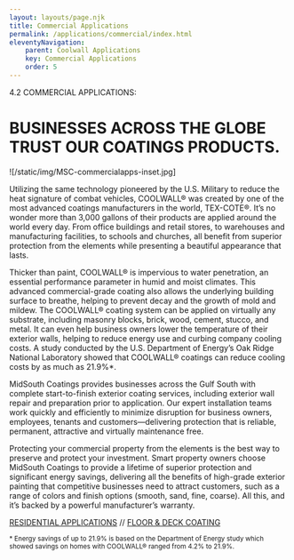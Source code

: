 ```yaml
---
layout: layouts/page.njk
title: Commercial Applications
permalink: /applications/commercial/index.html
eleventyNavigation:
    parent: Coolwall Applications
    key: Commercial Applications
    order: 5
---
```


4.2 COMMERCIAL APPLICATIONS:

# BUSINESSES ACROSS THE GLOBE TRUST OUR COATINGS PRODUCTS.

![/static/img/MSC-commercialapps-inset.jpg]

Utilizing the same technology pioneered by the U.S. Military to reduce the heat signature of combat vehicles, COOLWALL® was created by one of the most advanced coatings manufacturers in the world, TEX-COTE&reg;. It’s no wonder more than 3,000 gallons of their products are applied around the world every day. From office buildings and retail stores, to warehouses and manufacturing facilities, to schools and churches, all benefit from superior protection from the elements while presenting a beautiful appearance that lasts.

Thicker than paint, COOLWALL® is impervious to water penetration, an essential performance parameter in humid and moist climates. This advanced commercial-grade coating also allows the underlying building surface to breathe, helping to prevent decay and the growth of mold and mildew. The COOLWALL® coating system can be applied on virtually any substrate, including masonry blocks, brick, wood, cement, stucco, and metal. It can even help business owners lower the temperature of their exterior walls, helping to reduce energy use and curbing company cooling costs. A study conducted by the U.S. Department of Energy’s Oak Ridge National Laboratory showed that COOLWALL® coatings can reduce cooling costs by as much as 21.9%*.

MidSouth Coatings provides businesses across the Gulf South with complete start-to-finish exterior coating services, including exterior wall repair and preparation prior to application. Our expert installation teams work quickly and efficiently to minimize disruption for business owners, employees, tenants and customers—delivering protection that is reliable, permanent, attractive and virtually maintenance free.

Protecting your commercial property from the elements is the best way to preserve and protect your investment. Smart property owners choose MidSouth Coatings to provide a lifetime of superior protection and significant energy savings, delivering all the benefits of high-grade exterior painting that competitive businesses need to attract customers, such as a range of colors and finish options (smooth, sand, fine, coarse). All this, and it’s backed by a powerful manufacturer’s warranty.

[RESIDENTIAL APPLICATIONS](/applications/residential) // [FLOOR & DECK COATING](/applications/floor-and-deck.html)

<small>* Energy savings of up to 21.9% is based on the Department of Energy study which showed savings on homes with COOLWALL® ranged from 4.2% to 21.9%.</small>
